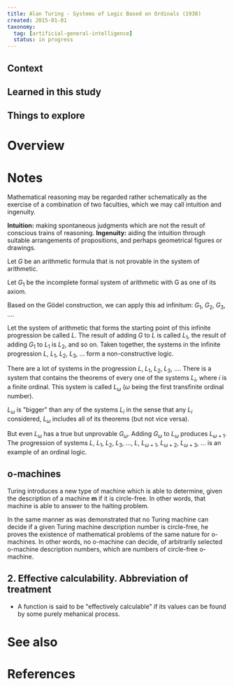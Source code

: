 ```yaml
---
title: Alan Turing - Systems of Logic Based on Ordinals (1938)
created: 2015-01-01
taxonomy:
  tag: [artificial-general-intelligence]
  status: in progress
---
```


## Context

## Learned in this study

## Things to explore

# Overview

# Notes

Mathematical reasoning may be regarded rather schematically as the exercise of a combination of two faculties, which we may call intuition and ingenuity.

**Intuition:** making spontaneous judgments which are not the result of conscious trains of reasoning.
**Ingenuity:** aiding the intuition through suitable arrangements of propositions, and perhaps geometrical figures or drawings.

Let $G$ be an arithmetic formula that is not provable in the system of arithmetic.

Let $G_1$ be the incomplete formal system of arithmetic with G as one of its axiom.

Based on the Gödel construction, we can apply this ad infinitum: $G_1$, $G_2$, $G_3$, ....

Let the system of arithmetic that forms the starting point of this infinite progression be called $L$. The result of adding $G$ to $L$ is called $L_1$, the result of adding $G_1$ to $L_1$ is $L_2$, and so on. Taken together, the systems in the infinite progression $L$, $L_1$, $L_2$, $L_3$, ... form a non-constructive logic.

There are a lot of systems in the progression $L$, $L_1$, $L_2$, $L_3$, .... There is a system that contains the theorems of every one of the systems $L_i$, where $i$ is a finite ordinal. This system is called $L_\omega$ ($\omega$ being the first transfinite ordinal number).

$L_\omega$ is "bigger" than any of the systems $L_i$ in the sense that any $L_i$ considered, $L_\omega$ includes all of its theorems (but not vice versa).

But even $L_\omega$ has a true but unprovable $G_\omega$. Adding $G_\omega$ to $L_\omega$ produces $L_{\omega+1}$. The progression of systems $L$, $L_1$, $L_2$, $L_3$, ..., $L$, $L_{\omega+1}$, $L_{\omega+2}$, $L_{\omega+3}$, ... is an example of an ordinal logic.

## o-machines
Turing introduces a new type of machine which is able to determine, given the description of a machine **m** if it is circle-free. In other words, that machine is able to answer to the halting problem.

In the same manner as was demonstrated that no Turing machine can decide if a given Turing machine description number is circle-free, he proves the existence of mathematical problems of the same nature for o-machines. In other words, no o-machine can decide, of arbitrarily selected o-machine description numbers, which are numbers of circle-free o-machine.

## 2. Effective calculability. Abbreviation of treatment
* A function is said to be "effectively calculable" if its values can be found by some purely mehanical process.

# See also

# References
